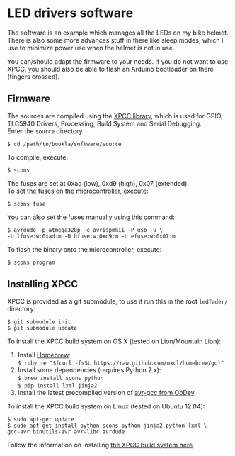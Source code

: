 LED drivers software
====================

The software is an example which manages all the LEDs on my bike helmet.
There is also some more advances stuff in there like sleep modes, which I use to minimize power use when the helmet is not in use.

You can/should adapt the firmware to your needs.
If you do not want to use XPCC, you should also be able to flash an Arduino bootloader on there (fingers crossed).


Firmware
--------

The sources are compiled using the [XPCC library][xpcc], which is used for
GPIO, TLC5940 Drivers, Processing, Build System and Serial Debugging.  
Enter the `source` directory

	$ cd /path/to/bookla/software/source

To compile, execute:

	$ scons

The fuses are set at 0xad (low), 0xd9 (high), 0x07 (extended).  
To set the fuses on the microcontroller, execute:

	$ scons fuse

You can also set the fuses manually using this command:

	$ avrdude -p atmega328p -c avrispmkii -P usb -u \
	-U lfuse:w:0xad:m -U hfuse:w:0xd9:m -U efuse:w:0x07:m

To flash the binary onto the microcontroller, execute:

	$ scons program


Installing XPCC
---------------

XPCC is provided as a git submodule, to use it run this in the root `ledfader/`
directory:

	$ git submodule init
	$ git submodule update


To install the XPCC build system on OS X (tested on Lion/Mountain Lion):

1.	Install [Homebrew][]:  
	`$ ruby -e "$(curl -fsSL https://raw.github.com/mxcl/homebrew/go)"`
2.	Install some dependencies (requires Python 2.x):  
	`$ brew install scons python`  
	`$ pip install lxml jinja2`
3.	Install the latest precompiled version of [avr-gcc from ObDev][obdev].


To install the XPCC build system on Linux (tested on Ubuntu 12.04):

	$ sudo apt-get update
	$ sudo apt-get install python scons python-jinja2 python-lxml \
	gcc-avr binutils-avr avr-libc avrdude


Follow the information on installing [the XPCC build system here][xpcc-install].

[xpcc]: http://xpcc.kreatives-chaos.com/
[homebrew]: http://mxcl.github.com/homebrew/
[obdev]: http://www.obdev.at/products/crosspack/download.html
[xpcc-install]: http://xpcc.kreatives-chaos.com/install.html
